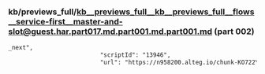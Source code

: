 ### kb/previews_full/kb__previews_full__kb__previews_full__flows__service-first__master-and-slot@guest.har.part017.md.part001.md.part001.md (part 002)

```md
_next",
                          "scriptId": "13946",
                          "url": "https://n958200.alteg.io/chunk-KO722YSM
```

```
